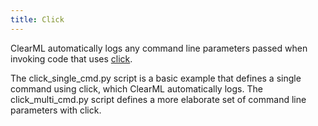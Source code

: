 ```yaml
---
title: Click
---
```


ClearML automatically logs any command line parameters passed when invoking code that uses [click](https://click.palletsprojects.com/). 

The click_single_cmd.py script is a basic example that defines a single command using click, which ClearML automatically 
logs. The click_multi_cmd.py script defines a more elaborate set of command line parameters with click. 